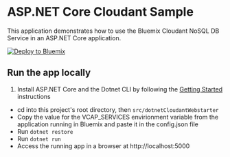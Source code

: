 # ASP.NET Core Cloudant Sample

This application demonstrates how to use the Bluemix Cloudant NoSQL DB Service in an ASP.NET Core application.

[![Deploy to Bluemix](https://bluemix.net/deploy/button.png)](https://bluemix.net/deploy?repository=https://github.com/IBM-Bluemix/aspnet-core-cloudant)

## Run the app locally

1. Install ASP.NET Core and the Dotnet CLI by following the [Getting Started][] instructions
+ cd into this project's root directory, then `src/dotnetCloudantWebstarter`
+ Copy the value for the VCAP_SERVICES envirionment variable from the application running in Bluemix and paste it in the config.json file
+ Run `dotnet restore`
+ Run `dotnet run`
+ Access the running app in a browser at http://localhost:5000

[Getting Started]: http://docs.asp.net/en/latest/getting-started/index.html
